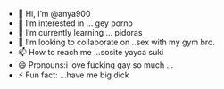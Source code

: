 - 👋 Hi, I’m @anya900
- 👀 I’m interested in ... gey porno
- 🌱 I’m currently learning ... pidoras
- 💞️ I’m looking to collaborate on ..sex with my gym bro.
- 📫 How to reach me ...sosite yayca suki
- 😄 Pronouns:i love fucking gay so much ...
- ⚡ Fun fact: ...have me big dick

<!---
anya900/anya900 is a ✨ special ✨ repository because its `README.md` (this file) appears on your GitHub profile.
You can click the Preview link to take a look at your changes.
--->
